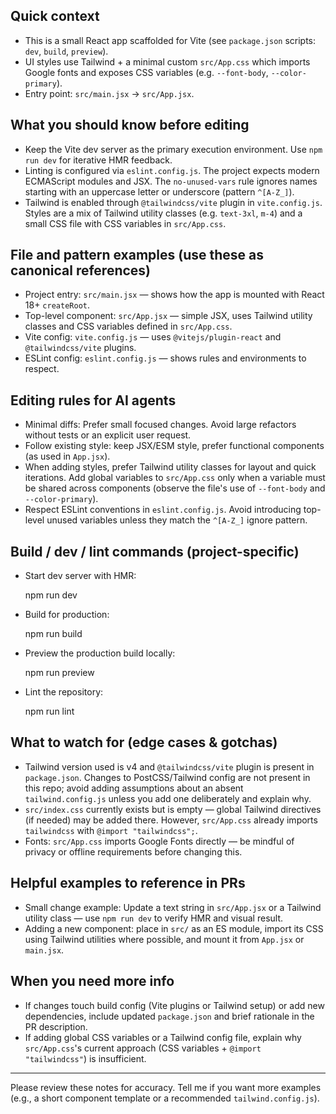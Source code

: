 ## Quick context

- This is a small React app scaffolded for Vite (see `package.json` scripts: `dev`, `build`, `preview`).
- UI styles use Tailwind + a minimal custom `src/App.css` which imports Google fonts and exposes CSS variables (e.g. `--font-body`, `--color-primary`).
- Entry point: `src/main.jsx` → `src/App.jsx`.

## What you should know before editing

- Keep the Vite dev server as the primary execution environment. Use `npm run dev` for iterative HMR feedback.
- Linting is configured via `eslint.config.js`. The project expects modern ECMAScript modules and JSX. The `no-unused-vars` rule ignores names starting with an uppercase letter or underscore (pattern `^[A-Z_]`).
- Tailwind is enabled through `@tailwindcss/vite` plugin in `vite.config.js`. Styles are a mix of Tailwind utility classes (e.g. `text-3xl`, `m-4`) and a small CSS file with CSS variables in `src/App.css`.

## File and pattern examples (use these as canonical references)

- Project entry: `src/main.jsx` — shows how the app is mounted with React 18+ `createRoot`.
- Top-level component: `src/App.jsx` — simple JSX, uses Tailwind utility classes and CSS variables defined in `src/App.css`.
- Vite config: `vite.config.js` — uses `@vitejs/plugin-react` and `@tailwindcss/vite` plugins.
- ESLint config: `eslint.config.js` — shows rules and environments to respect.

## Editing rules for AI agents

- Minimal diffs: Prefer small focused changes. Avoid large refactors without tests or an explicit user request.
- Follow existing style: keep JSX/ESM style, prefer functional components (as used in `App.jsx`).
- When adding styles, prefer Tailwind utility classes for layout and quick iterations. Add global variables to `src/App.css` only when a variable must be shared across components (observe the file's use of `--font-body` and `--color-primary`).
- Respect ESLint conventions in `eslint.config.js`. Avoid introducing top-level unused variables unless they match the `^[A-Z_]` ignore pattern.

## Build / dev / lint commands (project-specific)

- Start dev server with HMR:

  npm run dev

- Build for production:

  npm run build

- Preview the production build locally:

  npm run preview

- Lint the repository:

  npm run lint

## What to watch for (edge cases & gotchas)

- Tailwind version used is v4 and `@tailwindcss/vite` plugin is present in `package.json`. Changes to PostCSS/Tailwind config are not present in this repo; avoid adding assumptions about an absent `tailwind.config.js` unless you add one deliberately and explain why.
- `src/index.css` currently exists but is empty — global Tailwind directives (if needed) may be added there. However, `src/App.css` already imports `tailwindcss` with `@import "tailwindcss";`.
- Fonts: `src/App.css` imports Google Fonts directly — be mindful of privacy or offline requirements before changing this.

## Helpful examples to reference in PRs

- Small change example: Update a text string in `src/App.jsx` or a Tailwind utility class — use `npm run dev` to verify HMR and visual result.
- Adding a new component: place in `src/` as an ES module, import its CSS using Tailwind utilities where possible, and mount it from `App.jsx` or `main.jsx`.

## When you need more info

- If changes touch build config (Vite plugins or Tailwind setup) or add new dependencies, include updated `package.json` and brief rationale in the PR description.
- If adding global CSS variables or a Tailwind config file, explain why `src/App.css`'s current approach (CSS variables + `@import "tailwindcss"`) is insufficient.

---
Please review these notes for accuracy. Tell me if you want more examples (e.g., a short component template or a recommended `tailwind.config.js`).
